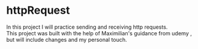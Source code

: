 # httpRequest

In this project I will practice sending and receiving http requests.<br>
This project was built with the help of Maximilian's guidance from udemy , but will include changes and my personal touch.
